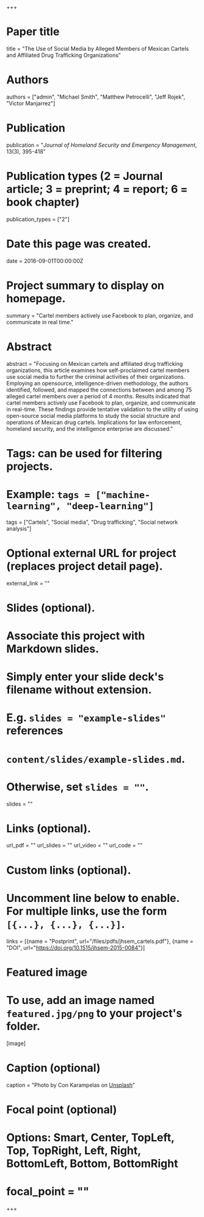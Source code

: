 +++
# Paper title
title = "The Use of Social Media by Alleged Members of Mexican Cartels and Affiliated Drug Trafficking Organizations"

# Authors
authors = ["admin", "Michael Smith", "Matthew Petrocelli", "Jeff Rojek", "Victor Manjarrez"]

# Publication
publication = "*Journal of Homeland Security and Emergency Management*, 13(3), 395-418"

# Publication types (2 = Journal article; 3 = preprint; 4 = report; 6 = book chapter)
publication_types = ["2"]

# Date this page was created.
date = 2016-09-01T00:00:00Z

# Project summary to display on homepage.
summary = "Cartel members actively use Facebook to plan, organize, and communicate in real time."

# Abstract
abstract = "Focusing on Mexican cartels and affiliated drug trafficking organizations, this article examines how self-proclaimed cartel members use social media to further the criminal activities of their organizations. Employing an opensource, intelligence-driven methodology, the authors identified, followed, and mapped the connections between and among 75 alleged cartel members over a period of 4 months. Results indicated that cartel members actively use Facebook to plan, organize, and communicate in real-time. These findings provide tentative validation to the utility of using open-source social media platforms to study the social structure and operations of Mexican drug cartels. Implications for law enforcement, homeland security, and the intelligence enterprise are discussed."

# Tags: can be used for filtering projects.
# Example: `tags = ["machine-learning", "deep-learning"]`
tags = ["Cartels", "Social media", "Drug trafficking", "Social network analysis"]

# Optional external URL for project (replaces project detail page).
external_link = ""

# Slides (optional).
#   Associate this project with Markdown slides.
#   Simply enter your slide deck's filename without extension.
#   E.g. `slides = "example-slides"` references 
#   `content/slides/example-slides.md`.
#   Otherwise, set `slides = ""`.
slides = ""

# Links (optional).
url_pdf = ""
url_slides = ""
url_video = ""
url_code = ""

# Custom links (optional).
#   Uncomment line below to enable. For multiple links, use the form `[{...}, {...}, {...}]`.
links = [{name = "Postprint", url="/files/pdfs/jhsem_cartels.pdf"}, {name = "DOI", url="https://doi.org/10.1515/jhsem-2015-0084"}]

# Featured image
# To use, add an image named `featured.jpg/png` to your project's folder. 
[image]
  # Caption (optional)
  caption = "Photo by Con Karampelas on [Unsplash](https://unsplash.com/photos/HUBofEFQ6CA)"
  
  # Focal point (optional)
  # Options: Smart, Center, TopLeft, Top, TopRight, Left, Right, BottomLeft, Bottom, BottomRight
  # focal_point = ""
+++